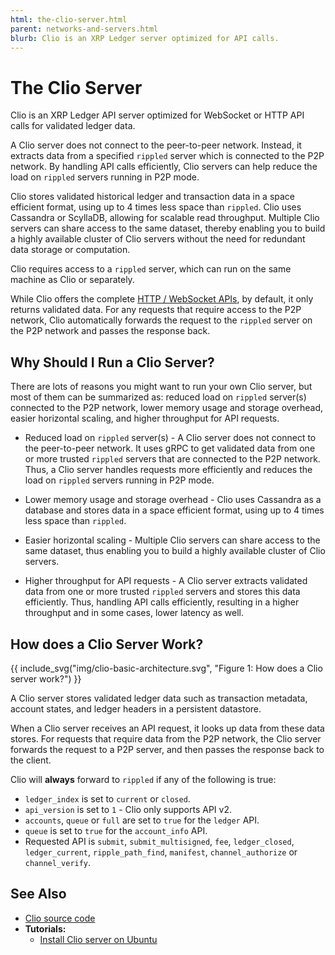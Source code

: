 ```yaml
---
html: the-clio-server.html
parent: networks-and-servers.html
blurb: Clio is an XRP Ledger server optimized for API calls.
---
```

# The Clio Server

Clio is an XRP Ledger API server optimized for WebSocket or HTTP API calls for validated ledger data.

A Clio server does not connect to the peer-to-peer network. Instead, it extracts data from a specified `rippled` server which is connected to the P2P network. By handling API calls efficiently, Clio servers can help reduce the load on `rippled` servers running in P2P mode.

Clio stores validated historical ledger and transaction data in a space efficient format, using up to 4 times less space than `rippled`.  Clio uses Cassandra or ScyllaDB, allowing for scalable read throughput. Multiple Clio servers can share access to the same dataset, thereby enabling you to build a highly available cluster of Clio servers without the need for redundant data storage or computation.  

Clio requires access to a `rippled` server, which can run on the same machine as Clio or separately.

While Clio offers the complete [HTTP / WebSocket APIs](http-websocket-apis.html), by default, it only returns validated data. For any requests that require access to the P2P network, Clio automatically forwards the request to the `rippled` server on the P2P network and passes the response back.  

## Why Should I Run a Clio Server?

There are lots of reasons you might want to run your own Clio server, but most of them can be summarized as: reduced load on `rippled` server(s) connected to the P2P network, lower memory usage and storage overhead, easier horizontal scaling, and higher throughput for API requests.   

* Reduced load on `rippled` server(s) - A Clio server does not connect to the peer-to-peer network. It uses gRPC to get validated data from one or more trusted `rippled` servers that are connected to the P2P network. Thus, a Clio server handles requests more efficiently and reduces the load on `rippled` servers running in P2P mode.

* Lower memory usage and storage overhead - Clio uses Cassandra as a database and stores data in a space efficient format, using up to 4 times less space than `rippled`.

* Easier horizontal scaling - Multiple Clio servers can share access to the same dataset, thus enabling you to build a highly available cluster of Clio servers.

* Higher throughput for API requests - A Clio server extracts validated data from one or more trusted `rippled` servers and stores this data efficiently. Thus, handling API calls efficiently, resulting in a higher throughput and in some cases, lower latency as well.


## How does a Clio Server Work?

{{ include_svg("img/clio-basic-architecture.svg", "Figure 1: How does a Clio server work?") }}

A Clio server stores validated ledger data such as transaction metadata, account states, and ledger headers in a persistent datastore.

When a Clio server receives an API request, it looks up data from these data stores. For requests that require data from the P2P network, the Clio server forwards the request to a P2P server, and then passes the response back to the client.

Clio will **always** forward to `rippled` if any of the following is true:

- `ledger_index` is set to `current` or `closed`.
- `api_version` is set to `1` - Clio only supports API v2.
- `accounts`, `queue` or `full` are set to `true` for the `ledger` API.
- `queue` is set to `true` for the `account_info` API.
- Requested API is `submit`, `submit_multisigned`, `fee`, `ledger_closed`, `ledger_current`, `ripple_path_find`, `manifest`, `channel_authorize` or `channel_verify`.

## See Also

- [Clio source code](https://github.com/XRPLF/clio)
- **Tutorials:**
    - [Install Clio server on Ubuntu](install-clio-on-ubuntu.html)
